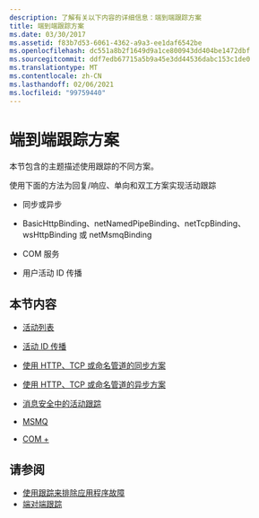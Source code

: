 ```yaml
---
description: 了解有关以下内容的详细信息：端到端跟踪方案
title: 端到端跟踪方案
ms.date: 03/30/2017
ms.assetid: f83b7d53-6061-4362-a9a3-ee1daf6542be
ms.openlocfilehash: dc551a8b2f1649d9a1ce800943dd404be1472dbf
ms.sourcegitcommit: ddf7edb67715a5b9a45e3dd44536dabc153c1de0
ms.translationtype: MT
ms.contentlocale: zh-CN
ms.lasthandoff: 02/06/2021
ms.locfileid: "99759440"
---
```

# <a name="end-to-end-tracing-scenarios"></a>端到端跟踪方案

本节包含的主题描述使用跟踪的不同方案。  
  
 使用下面的方法为回复/响应、单向和双工方案实现活动跟踪  
  
- 同步或异步  
  
- BasicHttpBinding、netNamedPipeBinding、netTcpBinding、wsHttpBinding 或 netMsmqBinding  
  
- COM 服务  
  
- 用户活动 ID 传播  
  
## <a name="in-this-section"></a>本节内容  
  
- [活动列表](activity-list.md)  
  
- [活动 ID 传播](activity-id-propagation.md)  
  
- [使用 HTTP、TCP 或命名管道的同步方案](synchronous-scenarios-using-http-tcp-or-named-pipe.md)  
  
- [使用 HTTP、TCP 或命名管道的异步方案](asynchronous-scenarios-using-http-tcp-or-named-pipe.md)  
  
- [消息安全中的活动跟踪](activity-tracing-in-message-security.md)  
  
- [MSMQ](msmq.md)  
  
- [COM +](com.md)  
  
## <a name="see-also"></a>请参阅

- [使用跟踪来排除应用程序故障](using-tracing-to-troubleshoot-your-application.md)
- [端对端跟踪](end-to-end-tracing.md)
